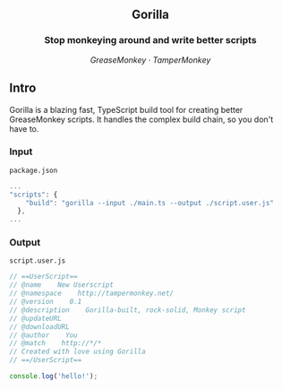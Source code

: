 <h2 align="center">Gorilla</h2>
<h3 align="center">Stop monkeying around and write better scripts</h3>

<p align="center">
  <em>
    GreaseMonkey · TamperMonkey
  </em>
</p>

## Intro

Gorilla is a blazing fast, TypeScript build tool for creating better
GreaseMonkey scripts. It handles the complex build chain, so you don't
have to.

### Input

`package.json`

<!-- prettier-ignore -->
```js
...
"scripts": {
    "build": "gorilla --input ./main.ts --output ./script.user.js"
  },
...
```

### Output

`script.user.js`

<!-- prettier-ignore -->
```js
// ==UserScript==
// @name    New Userscript
// @namespace    http://tampermonkey.net/
// @version    0.1
// @description    Gorilla-built, rock-solid, Monkey script
// @updateURL    
// @downloadURL    
// @author    You
// @match    http://*/*
// Created with love using Gorilla
// ==/UserScript==

console.log('hello!');
```
